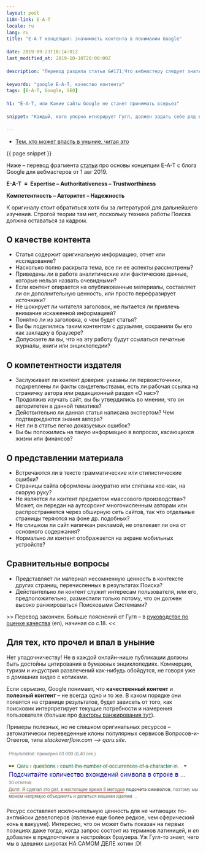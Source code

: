 ```yaml
---
layout: post
i18n-link: E-A-T
locale: ru
lang: ru
title: "E-A-T концепция: значимость контента в понимании Google"

date: 2019-09-23T18:14:01Z
last_modified_at: 2019-10-10T20:00:00Z

description: "Перевод раздела статьи &#171;Что вебмастеру следует знать о ключевых апдейтах Google&#187; в webmasters.googleblog.com (1 авг 2019). Не подстрочный. С комментариями."

keywords: "google E-A-T, качество контента"
tags: [E-A-T, Google, SEO]

h1: "E-A-T, или Какие сайты Google не станет принимать всерьез"

snippet: "Каждый, кого упорно игнорирует Гугл, должен задать себе ряд вопросов. Отвечать жела&#173;тельно начистоту, заранее проверив, какие страницы выходят на первый план в Поиске по целевым запросам."

---
```


<ul class="toc txt-right"><li><a href="#fin">Тем, кто может впасть в уныние, читая&nbsp;это</a></li> </ul>
<div>
  <p>{{ page.snippet }}</p>
  <p>Ниже – перевод фрагмента <a href="https://webmasters.googleblog.com/2019/08/core-updates.html" rel="noopener">статьи</a> про основы концепции E-A-T с блога Google для вебмастеров от 1 авг 2019.</p>
  <p class="txt-center"><strong>E-A-T &nbsp;=&nbsp; Expertise &ndash; Authoritativeness &ndash; Trustworthiness</strong></p>
  <p class="txt-center"><strong>Компетентность &ndash; Авторитет &ndash; Надежность</strong></p>
  <p>К оригиналу стоит обратиться хотя бы за литературой для дальнейшего изучения. Строгой теории там нет, поскольку техника работы Поиска должна оставаться за кадром.</p>
</div>
<h2>О качестве контента</h2>
<ul>
  <li>Статья содержит <span class="under">оригинальную инфор&#173;мацию,</span> отчет или исследование?</li>
  <li>Насколько полно <span class="under">раскрыта тема, все ли ее аспекты</span> рассмотрены?</li>
  <li>Приведены ли в работе аналитические или фактические <span class="under">данные, которые нельзя назвать очевидными</span>?
  </li>
  <li>Если контент опирается на опубликован&#173;ные материалы, <span class="under">составляет ли он дополни&#173;тельную ценность</span>, или просто перефрази&#173;рует источники?</li>
  <li>Не шокирует ли читателя заголовок, не пытается ли привлечь внимание искаженной информацией?
  </li>
  <li>Понятно ли из заголовка, о чем будет статья?</li>
  <li>Вы бы поделились таким контентом с друзьями, сохранили бы его как закладку в браузере?</li>
  <li>Допускаете ли вы, что на эту работу будут ссылаться печатные журналы, книги или энциклопедии?</li>
</ul>
<h2>О компетентности издателя</h2>
<ul>
  <li><span class="under">Заслуживает ли контент доверия</span>: указаны ли первоисточники, подкреплены ли факты свидетельствами, есть ли рабочая ссылка на страничку автора или редакционный раздел «О нас»?</li>
  <li>Продолжив изучать сайт, вы бы утверди&#173;лись во мнении, что <span class="under">он авторитетен в данной тематике</span>?</li>
  <li>Действительно ли данная <span class="under">статья написана экспертом</span>? Чем подтверждаются знания автора?
  </li>
  <li>Нет ли в статье легко доказуемых ошибок?</li>
  <li>Вы бы положились на такую информа&#173;цию в вопросах, касающихся жизни или финан&#173;сов?
  </li>
</ul>
<h2>О представлении материала</h2>
<ul>
  <li>Встречаются ли в тексте граммати&#173;ческие или стилистические ошибки?</li>
  <li>Страницы сайта оформлены аккуратно или сляпаны кое-как, на скорую руку?</li>
  <li>Не является ли контент предметом «массового производства»? Может, он передан на аутсорсинг многочисленным авторам или распространяется через обширную сеть сайтов, так что отдельные страницы теряются на фоне др. подобных?</li>
  <li>Не слишком ли сайт напичкан рекла&#173;мой, не отвлекает ли она от основного содержания?
  </li>
  <li>Нормально ли контент <span class="under">отображается на экране мобильных устройств</span>?</li>
</ul>
<h2>Сравнительные вопросы</h2>
<ul>
  <li>Представляет ли материал несомнен&#173;ную ценность в контексте других страниц, перечисленных в результатах Поиска?</li>
  <li>Действительно ли контент служит интересам пользователя, или его, предположительно, разместили только потому, что он должен высоко ранжироваться Поисковыми Системами?
  </li>
</ul>
<p>&gt;&gt; Перевод закончен. Больше пояснений от Гугл &ndash; в <a href="https://static.googleusercontent.com/media/guidelines.raterhub.com/en//searchqualityevaluatorguidelines.pdf" rel="noopener" target="_blank">руководстве по оценке качества</a>&nbsp;(en), начиная со с.18. &lt;&lt;</p>
<h2 id="fin">Для тех, кто прочел и впал в уныние</h2>
<p>Нет упадочничеству! Не в каждой онлайн-нише публикации должны быть достойны цитирования в бумажных энциклопедиях. Коммерция, туризм и индустрия развле&#173;чений как-нибудь обойдутся, не говоря уже о домашних видео с котиками.</p>
<p>Если серьезно, Google понимает, что <b>качественный контент</b> и <b>полезный контент</b> &ndash; не всегда одно и то же. В каком порядке они появятся на странице результатов, будет зависеть от того, как поисковик интер&#173;претирует текущие потребности и намерения пользователя (больше про <a href="{{site.url}}/kak-rabotajut-algoritmy-google">факторы ранжирования тут</a>).
<p>Примеры полезных, но не слишком ориги&#173;нальных ресурсов &ndash; автоматически переве&#173;ден&#173;ные клоны популярных сервисов Вопросов-и-Ответов, типа <i>stackoverflow.com &xrarr; qaru.site</i>.</p>
</p><p class="txt-center">
<img loading="lazy"  src="/images/posts/qaru-first-position-ru.jpg" alt="По сниппету видно, что перевод автоматический, не очень качественный"></p>
<p>Ресурс составляет исключительную ценность для не&nbsp;читающих по-английски девелоперов (явление еще более редкое, чем сферический конь в вакууме). Интересно, что он может быть показан на первых позициях даже тогда, когда запрос состоит из терминов латиницей, и <i>en</i> добавлен в предпочтения в настройках браузера. Уж Гугл-то знает, чего мы в здешних широтах НА САМОМ ДЕЛЕ хотим :D!</p>